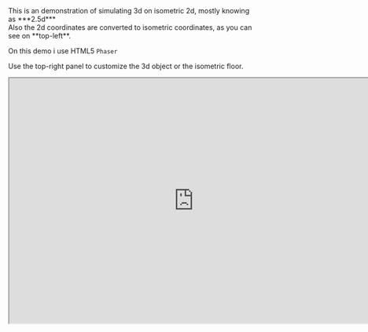 <!-- header
title: HTML5 Isometric 3D
header: true
date: 01/05/2016
author: webcaetano
cover: images/posts/cover/isoPhaser.png
thumb: images/posts/thumb/isoPhaser.png
tags:
	- HTML5
	- Phaser
	- Isometric
header -->
<div class="post-content">
This is an demonstration of simulating 3d on isometric 2d, mostly knowing as ***2.5d***<br>
Also the 2d coordinates are converted to isometric coordinates, as you can see on **top-left**.

On this demo i use HTML5 `Phaser` 

Use the top-right panel to customize the 3d object or the isometric floor.

<iframe src="http://phaseriso.surge.sh" width="750" height="500" scrolling="no"></iframe>
</div>
